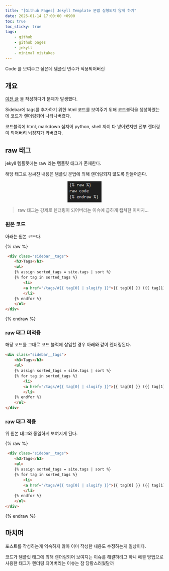 ```yaml
---
title: "[Github Pages] Jekyll Template 문법 실행되지 않게 하기"
date: 2025-01-14 17:00:00 +0900
toc: true
toc_sticky: true
tags:
    - github
    - github pages
    - jekyll
    - minimal mistakes
---
```


Code 를 보여주고 싶은데 템플릿 변수가 적용되어버린

## 개요

<a href="{{ site.baseurl }}/category-tags/">이전 글</a> 을 작성하다가 문제가 발생했다.

Sidebar에 tags를 추가하기 위한 html 코드를 보여주기 위해 코드블럭을 생성하였는데 코드가 렌더링되어 나타나버렸다.

코드블럭에 html, markdown 심지어 python, shell 까지 다 넣어봤지만 전부 렌더링이 되어버려 뇌정지가 와버렸다.

## raw 태그

jekyll 템플릿에는 raw 라는 템플릿 태그가 존재한다.

해당 태그로 감싸진 내용은 템플릿 문법에 의해 렌더링되지 않도록 만들어준다.

<img src="/images/raw_tag.png" alt="raw-tag" style="display: block; margin: 0 auto;">

> raw 태그는 강제로 렌더링이 되어버리는 이슈에 급하게 캡쳐한 이미지...

### 원본 코드

아래는 원본 코드다.

{% raw %}
```html
 <div class="sidebar__tags">
    <h3>Tags</h3>
    <ul>
    {% assign sorted_tags = site.tags | sort %}
    {% for tag in sorted_tags %}
        <li>
        <a href="/tags/#{{ tag[0] | slugify }}">{{ tag[0] }} ({{ tag[1].size }})</a>
        </li>
    {% endfor %}
    </ul>
</div>
```
{% endraw %}

### raw 태그 미적용

해당 코드를 그대로 코드 블럭에 삽입할 경우 아래와 같이 렌더링된다.

```html
<div class="sidebar__tags">
    <h3>Tags</h3>
    <ul>
    {% assign sorted_tags = site.tags | sort %}
    {% for tag in sorted_tags %}
        <li>
        <a href="/tags/#{{ tag[0] | slugify }}">{{ tag[0] }} ({{ tag[1].size }})</a>
        </li>
    {% endfor %}
    </ul>
</div>
```

### raw 태그 적용

위 원본 태그와 동일하게 보여지게 된다.

{% raw %}
```html
 <div class="sidebar__tags">
    <h3>Tags</h3>
    <ul>
    {% assign sorted_tags = site.tags | sort %}
    {% for tag in sorted_tags %}
        <li>
        <a href="/tags/#{{ tag[0] | slugify }}">{{ tag[0] }} ({{ tag[1].size }})</a>
        </li>
    {% endfor %}
    </ul>
</div>
```
{% endraw %}

## 마치며

포스트를 작성하는게 익숙하지 않아 이미 작성한 내용도 수정하는게 일상이다.

코드가 템플릿 태그에 의해 렌더링되어 보여지는 이슈를 해결하려고 하니 해결 방법으로 사용한 태그가 렌더링 되어버리는 이슈는 참 당황스러웠달까

